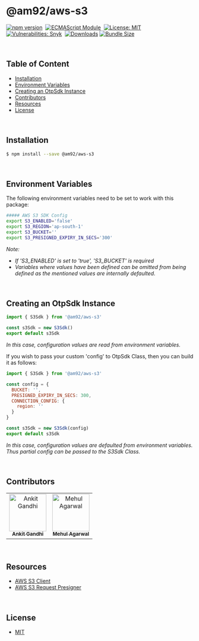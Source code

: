 # @am92/aws-s3

[![npm version](https://img.shields.io/npm/v/@am92/aws-s3?style=for-the-badge)](https://www.npmjs.com/package/@am92/aws-s3)&nbsp;
[![ECMAScript Module](https://img.shields.io/badge/ECMAScript-Module%20Only-red?style=for-the-badge)](https://nodejs.org/api/esm.html)&nbsp;
[![License: MIT](https://img.shields.io/npm/l/@am92/aws-s3?color=yellow&style=for-the-badge)](https://opensource.org/licenses/MIT)&nbsp;
[![Vulnerabilities: Snyk](https://img.shields.io/snyk/vulnerabilities/npm/@am92/aws-s3?style=for-the-badge)](https://security.snyk.io/package/npm/@am92%2Faws-s3)&nbsp;
[![Downloads](https://img.shields.io/npm/dy/@am92/aws-s3?style=for-the-badge)](https://npm-stat.com/charts.html?package=%40m92%2Faws-s3)
[![Bundle Size](https://img.shields.io/bundlephobia/minzip/@am92/aws-s3?style=for-the-badge)](https://bundlephobia.com/package/@am92/aws-s3)

<br />

## Table of Content
- [Installation](#installation)
- [Environment Variables](#environment-variables)
- [Creating an OtpSdk Instance](#creating-an-aws-s3sdk-instance)
- [Contributors](#contributors)
- [Resources](#resources)
- [License](#license)

<br />

## Installation
```bash
$ npm install --save @am92/aws-s3
```
<br />

## Environment Variables
The following environment variables need to be set to work with this package:
```sh
##### AWS S3 SDK Config
export S3_ENABLED='false'
export S3_REGION='ap-south-1'
export S3_BUCKET=''
export S3_PRESIGNED_EXPIRY_IN_SECS='300'
```

*Note:*
* *If 'S3_ENABLED' is set to 'true', 'S3_BUCKET' is required*
* *Variables where values have been defined can be omitted from being defined as the mentioned values are internally defaulted.*

<br />

## Creating an OtpSdk Instance
```javascript
import { S3Sdk } from '@am92/aws-s3'

const s3Sdk = new S3Sdk()
export default s3Sdk
```
*In this case, configuration values are read from environment variables.*

If you wish to pass your custom 'config' to OtpSdk Class, then you can build it as follows:

```javascript
import { S3Sdk } from '@am92/aws-s3'

const config = {
  BUCKET: '',
  PRESIGNED_EXPIRY_IN_SECS: 300,
  CONNECTION_CONFIG: {
    region: ''
  }
}

const s3Sdk = new S3Sdk(config)
export default s3Sdk
```
*In this case, configuration values are defaulted from environment variables. Thus partial config can be passed to the S3Sdk Class.*

<br />

## Contributors
<table>
  <tbody>
    <tr>
      <td align="center">
        <a href='https://github.com/ankitgandhi452'>
          <img src="https://avatars.githubusercontent.com/u/8692027?s=400&v=4" width="100px;" alt="Ankit Gandhi"/>
          <br />
          <sub><b>Ankit Gandhi</b></sub>
        </a>
      </td>
      <td align="center">
        <a href='https://github.com/agarwalmehul'>
          <img src="https://avatars.githubusercontent.com/u/8692023?s=400&v=4" width="100px;" alt="Mehul Agarwal"/>
          <br />
          <sub><b>Mehul Agarwal</b></sub>
        </a>
      </td>
    </tr>
  </tbody>
</table>

<br />

## Resources
* [AWS S3 Client](https://www.npmjs.com/package/@aws-sdk/client-s3)
* [AWS S3 Request Presigner](https://www.npmjs.com/package/@aws-sdk/s3-request-presigner)

<br />

## License
* [MIT](https://opensource.org/licenses/MIT)


<br />
<br />
